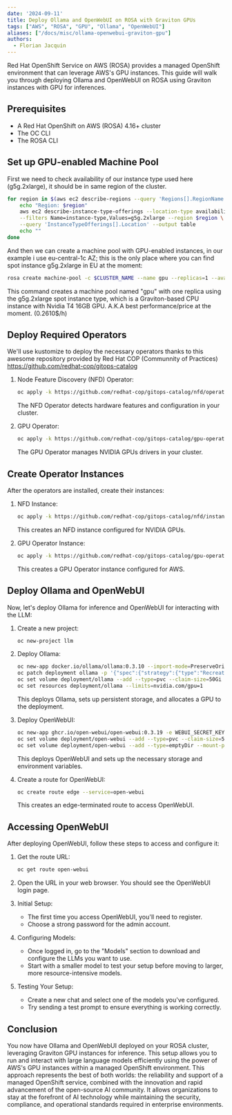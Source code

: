 ```yaml
---
date: '2024-09-11'
title: Deploy Ollama and OpenWebUI on ROSA with Graviton GPUs
tags: ["AWS", "ROSA", "GPU", "Ollama", "OpenWebUI"]
aliases: ["/docs/misc/ollama-openwebui-graviton-gpu"]
authors:
  - Florian Jacquin
---
```


Red Hat OpenShift Service on AWS (ROSA) provides a managed OpenShift environment that can leverage AWS's GPU instances. This guide will walk you through deploying Ollama and OpenWebUI on ROSA using Graviton instances with GPU for inferences.

## Prerequisites

* A Red Hat OpenShift on AWS (ROSA) 4.16+ cluster
* The OC CLI
* The ROSA CLI

## Set up GPU-enabled Machine Pool

First we need to check availability of our instance type used here (g5g.2xlarge), it should be in same region of the cluster.

```bash
for region in $(aws ec2 describe-regions --query 'Regions[].RegionName' --output text); do
    echo "Region: $region"
    aws ec2 describe-instance-type-offerings --location-type availability-zone \
    --filters Name=instance-type,Values=g5g.2xlarge --region $region \
    --query 'InstanceTypeOfferings[].Location' --output table
    echo ""
done
```

And then we can create a machine pool with GPU-enabled instances, in our example i use eu-central-1c AZ; this is the only place where you can find spot instance g5g.2xlarge in EU at the moment:

```bash
rosa create machine-pool -c $CLUSTER_NAME --name gpu --replicas=1 --availability-zone eu-central-1c --instance-type g5g.2xlarge --use-spot-instances
```

This command creates a machine pool named "gpu" with one replica using the g5g.2xlarge spot instance type, which is a Graviton-based CPU instance with Nvidia T4 16GB GPU. A.K.A best performance/price at the moment. (0.2610$/h) 

## Deploy Required Operators

We'll use kustomize to deploy the necessary operators thanks to this awesome repository provided by Red Hat COP (Communnity of Practices) https://github.com/redhat-cop/gitops-catalog

1. Node Feature Discovery (NFD) Operator:
   ```bash
   oc apply -k https://github.com/redhat-cop/gitops-catalog/nfd/operator/overlays/stable
   ```
   The NFD Operator detects hardware features and configuration in your cluster.

2. GPU Operator:
   ```bash
   oc apply -k https://github.com/redhat-cop/gitops-catalog/gpu-operator-certified/operator/overlays/stable
   ```
   The GPU Operator manages NVIDIA GPUs drivers in your cluster.

## Create Operator Instances

After the operators are installed, create their instances:

1. NFD Instance:
   ```bash
   oc apply -k https://github.com/redhat-cop/gitops-catalog/nfd/instance/overlays/only-nvidia
   ```
   This creates an NFD instance configured for NVIDIA GPUs.

2. GPU Operator Instance:
   ```bash
   oc apply -k https://github.com/redhat-cop/gitops-catalog/gpu-operator-certified/instance/overlays/aws
   ```
   This creates a GPU Operator instance configured for AWS.

## Deploy Ollama and OpenWebUI

Now, let's deploy Ollama for inference and OpenWebUI for interacting with the LLM:

1. Create a new project:
   ```bash
   oc new-project llm
   ```

2. Deploy Ollama:
   ```bash
   oc new-app docker.io/ollama/ollama:0.3.10 --import-mode=PreserveOriginal
   oc patch deployment ollama -p '{"spec":{"strategy":{"type":"Recreate"}}}'
   oc set volume deployment/ollama --add --type=pvc --claim-size=50Gi --mount-path=/.ollama --name=config
   oc set resources deployment/ollama --limits=nvidia.com/gpu=1
   ```
   This deploys Ollama, sets up persistent storage, and allocates a GPU to the deployment.

3. Deploy OpenWebUI:
   ```bash
   oc new-app ghcr.io/open-webui/open-webui:0.3.19 -e WEBUI_SECRET_KEY=secret -e OLLAMA_BASE_URL=http://ollama:11434 --import-mode=PreserveOriginal
   oc set volume deployment/open-webui --add --type=pvc --claim-size=5Gi --mount-path=/app/backend/data --name=data
   oc set volume deployment/open-webui --add --type=emptyDir --mount-path=/app/backend/static --name=static
   ```
   This deploys OpenWebUI and sets up the necessary storage and environment variables.

4. Create a route for OpenWebUI:
   ```bash
   oc create route edge --service=open-webui
   ```
   This creates an edge-terminated route to access OpenWebUI.

## Accessing OpenWebUI

After deploying OpenWebUI, follow these steps to access and configure it:

1. Get the route URL:
   ```bash
   oc get route open-webui
   ```

2. Open the URL in your web browser. You should see the OpenWebUI login page.

3. Initial Setup:
   - The first time you access OpenWebUI, you'll need to register.
   - Choose a strong password for the admin account.

4. Configuring Models:
   - Once logged in, go to the "Models" section to download and configure the LLMs you want to use.
   - Start with a smaller model to test your setup before moving to larger, more resource-intensive models.

5. Testing Your Setup:
   - Create a new chat and select one of the models you've configured.
   - Try sending a test prompt to ensure everything is working correctly.

## Conclusion

You now have Ollama and OpenWebUI deployed on your ROSA cluster, leveraging Graviton GPU instances for inference. This setup allows you to run and interact with large language models efficiently using the power of AWS's GPU instances within a managed OpenShift environment. This approach represents the best of both worlds: the reliability and support of a managed OpenShift service, combined with the innovation and rapid advancement of the open-source AI community. It allows organizations to stay at the forefront of AI technology while maintaining the security, compliance, and operational standards required in enterprise environments.
